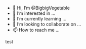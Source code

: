 - 👋 Hi, I’m @BigbigVegetable
- 👀 I’m interested in ...
- 🌱 I’m currently learning ...
- 💞️ I’m looking to collaborate on ...
- 📫 How to reach me ...

<!---
BigbigVegetable/BigbigVegetable is a ✨ special ✨ repository because its `README.md` (this file) appears on your GitHub profile.
You can click the Preview link to take a look at your changes.
--->
test 
